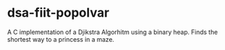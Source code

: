 # dsa-fiit-popolvar

A C implementation of a Djikstra Algorhitm using a binary heap. Finds the shortest way to a princess in a maze.
